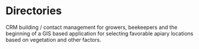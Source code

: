 # Directories

CRM building / contact management for growers, beekeepers and the beginning of a GIS based application for selecting favorable apiary locations based on vegetation and other factors.
